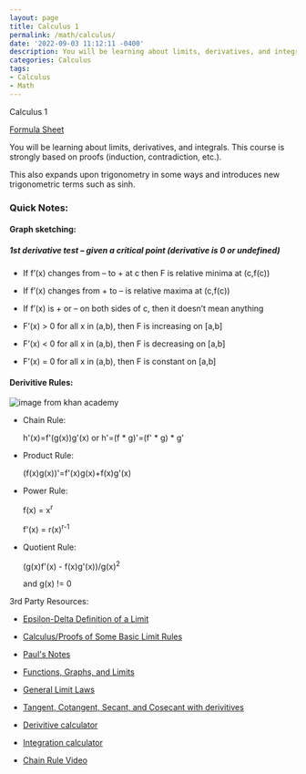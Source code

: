 ```yaml
---
layout: page
title: Calculus 1 
permalink: /math/calculus/
date: '2022-09-03 11:12:11 -0400'
description: You will be learning about limits, derivatives, and integrals. This course is strongly based on proofs (induction, contradiction, etc.).
categories: Calculus
tags:
- Calculus
- Math
---
```


Calculus 1

[Formula Sheet](https://github.com/avipars/CS-Resources/files/8994323/formula_sheet_calc_1.pdf)

You will be learning about limits, derivatives, and integrals. This course is strongly based on proofs (induction, contradiction, etc.).

This also expands upon trigonometry in some ways and introduces new trigonometric terms such as sinh. 


### Quick Notes:


#### Graph sketching: 

##### 1st derivative test – given a critical point (derivative is 0 or undefined)

*	If f’(x) changes from – to + at c then F is relative minima at (c,f(c)) 

*  	If f’(x) changes from + to –  is relative maxima at (c,f(c)) 

*	If f’(x) is + or – on both sides of c, then it doesn’t mean anything

*	F’(x) > 0 for all x in (a,b), then F is increasing on [a,b]

*	F’(x) < 0 for all x in (a,b), then F is decreasing on [a,b]

*	F’(x) = 0 for all x in (a,b), then F is constant on [a,b]

#### Derivitive Rules:

![image](https://user-images.githubusercontent.com/5733247/182828730-2b2bb7bf-f288-4a56-94a4-853011993c09.png)
from khan academy 

* Chain Rule: 

    h'(x)=f'(g(x))g'(x)
    or
    h'=(f * g)'=(f' * g) * g'

* Product Rule:

    (f(x)g(x))'=f'(x)g(x)+f(x)g'(x)

* Power Rule:
    
    f(x) = x<sup>r</sup>
    
    f'(x) = r(x)<sup>r-1</sup>

* Quotient Rule:

    (g(x)f'(x) - f(x)g'(x))/g(x)<sup>2</sup>
    
    and g(x) != 0


3rd Party Resources:

* [Epsilon-Delta Definition of a Limit](https://brilliant.org/wiki/epsilon-delta-definition-of-a-limit/)


* [Calculus/Proofs of Some Basic Limit Rules](https://en.wikibooks.org/wiki/Calculus/Proofs_of_Some_Basic_Limit_Rules)


* [Paul's Notes](https://tutorial.math.lamar.edu/Problems/CalcI/CalcI.aspx)


* [Functions, Graphs, and Limits](https://courseware.cemc.uwaterloo.ca/11)


* [General Limit Laws](https://www.milefoot.com/math/calculus/limits/GenericLimitLawProofs04.htm)


* [Tangent, Cotangent, Secant, and Cosecant with derivitives](https://math.dartmouth.edu/opencalc2/cole/lecture17.pdf)


* [Derivitive calculator](https://www.derivative-calculator.net/)


* [Integration calculator](https://www.integral-calculator.com/)


* [Chain Rule Video](https://www.youtube.com/watch?v=44wmaWq12hA)